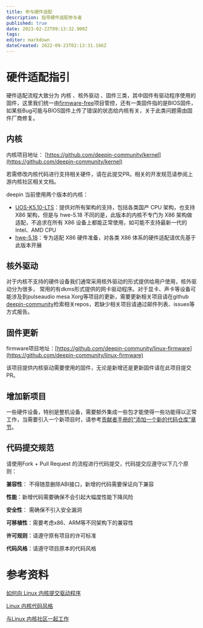 ```yaml
---
title: 参与硬件适配
description: 指导硬件适配参与者
published: true
date: 2023-02-22T09:13:32.900Z
tags: 
editor: markdown
dateCreated: 2022-09-23T02:13:31.166Z
---
```


# 硬件适配指引

硬件适配流程大致分为 内核 、核外驱动 、固件三类，其中固件有驱动程序使用的固件，这里我们统一由[firmware-free](https://github.com/deepin-community/firmware-free)项目管控，还有一类固件指的是BIOS固件，如某些Bug可能与BIOS固件上传了错误的状态给内核有关，关于此类问题需由固件厂商修复。

## 内核

内核项目地址： [https://github.com/deepin-community/kernel](https://github.com/deepin-community/kernel)

若需修改内核代码进行支持相关硬件，请在此提交PR。相关的开发规范请参阅上游内核社区相关文档。

deepin 当前使用两个版本的内核：
* [UOS-K5.10-LTS](https://github.com/deepin-community/kernel/tree/UOS-K5.10-LTS)：提供对所有架构的支持，包括各类国产 CPU 架构，也支持 X86 架构，但是与 hwe-5.18 不同的是，此版本的内核不专门为 X86 架构做适配，不追求在所有 X86 设备上都能正常使用，如可能不支持最新一代的 Intel、AMD CPU
* [hwe-5.18](https://github.com/deepin-community/kernel/tree/hwe-5.18)：专为适配 X86 硬件准备，对各类 X86 体系的硬件适配请优先基于此版本开展

## 核外驱动

对于内核不支持的硬件设备我们通常采用核外驱动的形式提供给用户使用，核外驱动分为很多， 常用的有dkms形式提供的网卡驱动程序。对于显卡、声卡等设备可能涉及到pulseaudio mesa Xorg等项目的更新，需要更新相关项目请在github [deepin-community](https://github.com/deepin-community)检索相关repos，若缺少相关项目请通过邮件列表、issues等方式报告。 

## 固件更新

firmware项目地址：[https://github.com/deepin-community/linux-firmware](https://github.com/deepin-community/linux-firmware)

该项目提供内核驱动需要使用的固件，无论是新增还是更新固件请在此项目提交PR。

## 增加新项目

一些硬件设备，特别是整机设备，需要额外集成一些包才能使得一些功能得以正常工作，当需要引入一个新项目时，请参考[贡献者手册的“添加一个新的代码仓库”章节](https://wiki.deepin.org/zh/%E5%BC%80%E5%8F%91%E8%80%85%E6%8C%87%E5%8D%97/contributing-handbook#添加一个新的代码仓库)。

## 代码提交规范

请使用Fork + Pull Request 的流程进行代码提交，代码提交应遵守以下几个原则：

 **兼容性**： 不得随意删除ABI接口，新增的代码需要保证向下兼容

 **性能**：新增代码需要确保不会引起大幅度性能下降风险

 **安全性**： 需确保不引入安全漏洞

 **可移植性**：需要考虑x86、ARM等不同架构下的兼容性

**许可规则**：请遵守原有项目的许可标准

**代码风格**：请遵守项目原本的代码风格

# 参考资料

[如何向 Linux 内核提交驱动程序](https://www.kernel.org/doc/html/v5.3/translations/zh_CN/process/submitting-drivers.html)

[Linux 内核代码风格](https://www.kernel.org/doc/html/v5.3/translations/zh_CN/process/coding-style.html)

[与Linux 内核社区一起工作](https://www.kernel.org/doc/html/v5.3/translations/zh_CN/process/index.html)